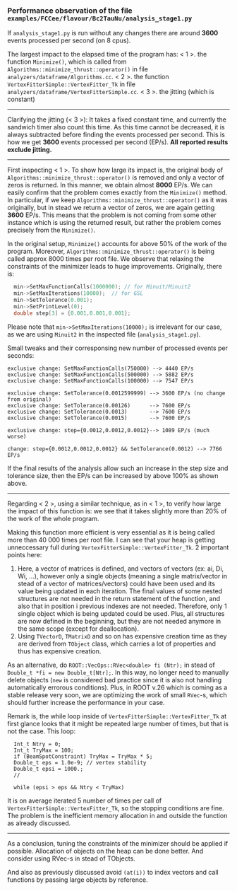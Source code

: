 ### Performance observation of the file `examples/FCCee/flavour/Bc2TauNu/analysis_stage1.py`

If `analysis_stage1.py` is run without any changes there are around **3600** events processed per second (on 8 cpus).

The largest impact to the elapsed time of the program has:
< 1 >. the function `Minimize()`, which is called from `Algorithms::minimize_thrust::operator()` in file `analyzers/dataframe/Algorithms.cc`.
< 2 >. the function `VertexFitterSimple::VertexFitter_Tk` in file `analyzers/dataframe/VertexFitterSimple.cc`.
< 3 >. the jitting (which is constant)

---

Clarifying the jitting (< 3 >): It takes a fixed constant time, and currently the sandwich timer also count this time. As this time cannot be decreased, it is always subtracted before finding the events processed per second. This is how we get **3600** events processed per second (EP/s). **All reported results exclude jitting.**

---

First inspecting < 1 >. To show how large its impact is, the original body of `Algorithms::minimize_thrust::operator()` is removed and only a vector of zeros is returned. In this manner, we obtain almost **8000** EP/s. We can easily confirm that the problem comes exactly from the `Minimize()` method. In particular, if we keep `Algorithms::minimize_thrust::operator()` as it was originally, but in stead we return a vector of zeros, we are again getting **3600** EP/s. This means that the problem is not coming from some other instance which is using the returned result, but rather the problem comes precisely from the `Minimize()`.

In the original setup, `Minimize()` accounts for above 50% of the work of the program. Moreover, `Algorithms::minimize_thrust::operator()` is being called approx 8000 times per root file. We observe that relaxing the constraints of the minimizer leads to huge improvements. Originally, there is:
```C++
  min->SetMaxFunctionCalls(1000000); // for Minuit/Minuit2 
  min->SetMaxIterations(10000);  // for GSL 
  min->SetTolerance(0.001);
  min->SetPrintLevel(0);
  double step[3] = {0.001,0.001,0.001};
```

Please  note that `min->SetMaxIterations(10000);` is irrelevant for our case, as we are using `Minuit2` in the inspected file (`analysis_stage1.py`).

Small tweaks and their corresponsing new number of processed events per seconds:
```
exclusive change: SetMaxFunctionCalls(750000) --> 4440 EP/s
exclusive change: SetMaxFunctionCalls(500000) --> 5882 EP/s
exclusive change: SetMaxFunctionCalls(100000) --> 7547 EP/s

exclusive change: SetTolerance(0.0012599999) --> 3600 EP/s (no change from original)
exclusive change: SetTolerance(0.00126)      --> 7600 EP/s
exclusive change: SetTolerance(0.0013)       --> 7600 EP/s
exclusive change: SetTolerance(0.0015)       --> 7600 EP/s

exclusive change: step={0.0012,0.0012,0.0012}--> 1089 EP/s (much worse)

change: step={0.0012,0.0012,0.0012} && SetTolerance(0.0012) --> 7766 EP/s
```
If the final results of the analysis allow such an increase in the step size and tolerance size, then the EP/s can be increased by above 100% as shown above.

---

Regarding < 2 >, using a similar technique, as in < 1 >, to verify how large the impact of this function is: we see that it takes slightly more than 20% of the work of the whole program.

Making this function more efficient is very essential as it is being called more than 40 000 times per root file. I can see that your heap is getting unneccessary full during `VertexFitterSimple::VertexFitter_Tk`. 2 important points here:
1. Here, a vector of matrices is defined, and vectors of vectors (ex: ai, Di, Wi, ...), however only a single objects (meaning a single matrix/vector in stead of a vector of matrices/vectors) could have been used and its value being updated in each iteration. The final values of some nested structures are not needed in the return statement of the function, and also that in position i previous indexes are not needed. Therefore, only 1 single object which is being updated could be used. Plus, all structures are now defined in the beginning, but they are not needed anymore in the same scope (except for deallocation). 
2. Using `TVectorD`, `TMatrixD` and so on has expensive creation time as they are derived from `TObject` class, which carries a lot of properties and thus has expensive creation.

As an alternative, do `ROOT::VecOps::RVec<double> fi (Ntr);` in stead of `Double_t *fi = new Double_t[Ntr];`. In this way, no longer need to manually delete objects (`new` is considered bad practice since it is also not handling automatically errorous conditions). Plus, in ROOT v.26 which is coming as a stable release very soon, we are optimizing the work of small `RVec`-s, which should further increase the performance in your case.

Remark is, the while loop inside of `VertexFitterSimple::VertexFitter_Tk` at first glance looks that it might be repeated large number of times, but that is not the case. This loop:
```
  Int_t Ntry = 0;
  Int_t TryMax = 100;
  if (BeamSpotConstraint) TryMax = TryMax * 5;
  Double_t eps = 1.0e-9; // vertex stability
  Double_t epsi = 1000.;
  //

  while (epsi > eps && Ntry < TryMax)
```
It is on average iterated 5 number of times per call of `VertexFitterSimple::VertexFitter_Tk`, so the stopping conditions are fine. The problem is the inefficient memory allocation in and outside the function as already discussed.

---

As a conclusion, tuning the constraints of the minimizer should be applied if possible. Allocation of objects on the heap can be done better. And consider using RVec-s in stead of TObjects.

And also as previously discussed avoid `(at(i))` to index vectors and call functions by passing large objects by reference. 
